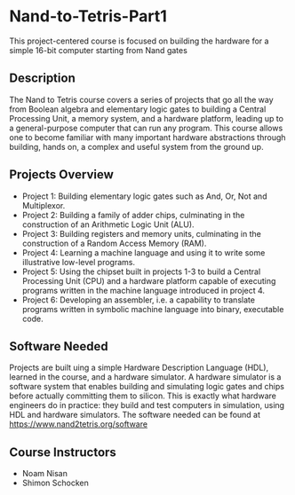 # Nand-to-Tetris-Part1
This project-centered course is focused on building the hardware for a simple 16-bit computer starting from Nand gates

## Description
The Nand to Tetris course covers a series of projects that go all the way from Boolean algebra and elementary logic gates to building a Central Processing Unit, a memory system, and a hardware platform, leading up to a general-purpose computer that can run any program. This course allows one to become familiar with many important hardware abstractions through building, hands on, a complex and useful system from the ground up.

## Projects Overview
- Project 1: Building elementary logic gates such as And, Or, Not and Multiplexor.
- Project 2: Building a family of adder chips, culminating in the construction of an Arithmetic Logic Unit (ALU).
- Project 3: Building registers and memory units, culminating in the construction of a Random Access Memory (RAM).
- Project 4: Learning a machine language and using it to write some illustrative low-level programs.
- Project 5: Using the chipset built in projects 1-3 to build a Central Processing Unit (CPU) and a hardware platform capable of executing programs written in the machine language introduced in project 4.
- Project 6: Developing an assembler, i.e. a capability to translate programs written in symbolic machine language into binary, executable code.

## Software Needed
Projects are built uing a simple Hardware Description Language (HDL), learned in the course, and a hardware simulator. A hardware simulator is a software system that enables building and simulating logic gates and chips before actually committing them to silicon. This is exactly what hardware engineers do in practice: they build and test computers in simulation, using HDL and hardware simulators. The software needed can be found at https://www.nand2tetris.org/software

## Course Instructors 
- Noam Nisan 
- Shimon Schocken
